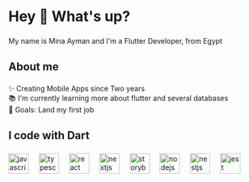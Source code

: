 <h1 align="left">Hey 👋 What's up?</h1>

###

<p align="left">My name is Mina Ayman and I'm a Flutter Developer, from Egypt</p>

###

<h2 align="left">About me</h2>

###

<p align="left">✨ Creating Mobile Apps since Two years<br>📚 I'm currently learning more about flutter and several databases<br>🎯 Goals: Land my first job</p>

###

<h2 align="left">I code with Dart</h2>

###

<div align="left">
  <img src="https://cdn.jsdelivr.net/gh/devicons/devicon/icons/firebase/firebase-line-wordmark.svg" height="40" alt="javascript logo"  />
  <img width="12" />
  <img src="https://cdn.jsdelivr.net/gh/devicons/devicon/icons/typescript/typescript-original.svg" height="40" alt="typescript logo"  />
  <img width="12" />
  <img src="https://cdn.jsdelivr.net/gh/devicons/devicon/icons/react/react-original.svg" height="40" alt="react logo"  />
  <img width="12" />
  <img src="https://cdn.jsdelivr.net/gh/devicons/devicon/icons/nextjs/nextjs-original.svg" height="40" alt="nextjs logo"  />
  <img width="12" />
  <img src="https://cdn.jsdelivr.net/gh/devicons/devicon/icons/storybook/storybook-original.svg" height="40" alt="storybook logo"  />
  <img width="12" />
  <img src="https://cdn.jsdelivr.net/gh/devicons/devicon/icons/nodejs/nodejs-original.svg" height="40" alt="nodejs logo"  />
  <img width="12" />
  <img src="https://cdn.jsdelivr.net/gh/devicons/devicon/icons/nestjs/nestjs-plain.svg" height="40" alt="nestjs logo"  />
  <img width="12" />
  <img src="https://cdn.jsdelivr.net/gh/devicons/devicon/icons/jest/jest-plain.svg" height="40" alt="jest logo"  />
</div>

###
